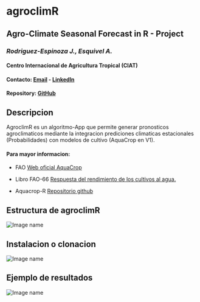 # agroclimR
## Agro-Climate Seasonal Forecast in R - Project
### *Rodriguez-Espinoza J., Esquivel A.*
#### Centro Internacional de Agricultura Tropical (CIAT)
#### Contacto: [Email](mailto:j.r.espinosa@cgiar.org) - [LinkedIn](https://www.linkedin.com/in/jeferson-rodriguez-espinoza-24749625/)
#### Repository: [GitHub](https://github.com/jrodriguez88/ORYZA_Model_RTOOLS)

## Descripcion
AgroclimR es un algoritmo-App que permite generar pronosticos agroclimaticos mediante la integracion prediciones climaticas estacionales (Probabilidades) con modelos de cultivo (AquaCrop en V1).

#### Para mayor informacion:

* FAO [Web oficial AquaCrop](http://www.fao.org/aquacrop/es/)

* Libro FAO-66 [Respuesta del rendimiento de los cultivos al agua.](http://www.fao.org/3/a-i2800s.pdf) 

* Aquacrop-R [Repositorio github](https://github.com/jrodriguez88/aquacrop-R)


## Estructura de agroclimR

![Image name](https://github.com/jrodriguez88/agroclimR/blob/master/op_plot.png?raw=true)


## Instalacion o clonacion


![Image name](https://github.com/jrodriguez88/agroclimR/blob/master/op_plot.png?raw=true)


## Ejemplo de resultados

![Image name](https://github.com/jrodriguez88/agroclimR/blob/master/op_plot.png?raw=true)

